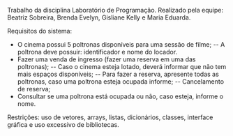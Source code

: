 Trabalho da disciplina Laboratório de Programação.
Realizado pela equipe: Beatriz Sobreira, Brenda Evelyn, Gisliane Kelly e Maria Eduarda.

Requisitos do sistema:
- O cinema possui 5 poltronas disponíveis para uma sessão de filme;
  -- A poltrona deve possuir: identificador e nome do locador.
- Fazer uma venda de ingresso (fazer uma reserva em uma das poltronas);
  -- Caso o cinema esteja lotado, deverá informar que não tem mais espaços disponíveis;
  -- Para fazer a reserva, apresente todas as poltronas, caso uma poltrona esteja ocupada informe;
  -- Cancelamento de reserva;
- Consultar se uma poltrona está ocupada ou não, caso esteja, informe o nome.

Restrições: uso de vetores, arrays, listas, dicionários, classes, interface gráfica e uso excessivo de bibliotecas.
